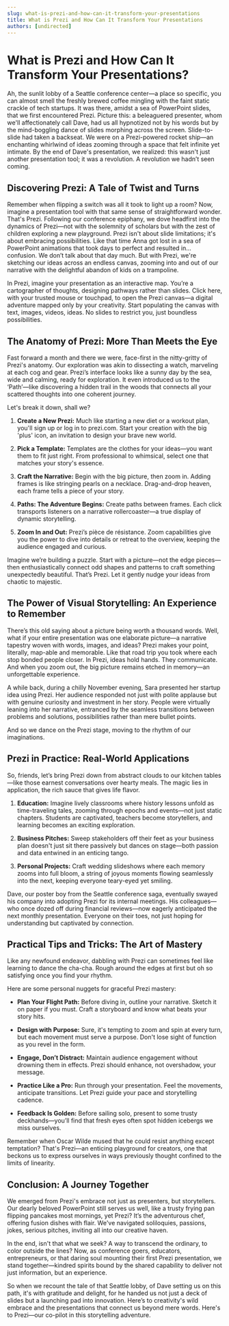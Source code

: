 ```yaml
---
slug: what-is-prezi-and-how-can-it-transform-your-presentations
title: What is Prezi and How Can It Transform Your Presentations
authors: [undirected]
---
```



# What is Prezi and How Can It Transform Your Presentations?

Ah, the sunlit lobby of a Seattle conference center—a place so specific, you can almost smell the freshly brewed coffee mingling with the faint static crackle of tech startups. It was there, amidst a sea of PowerPoint slides, that we first encountered Prezi. Picture this: a beleaguered presenter, whom we'll affectionately call Dave, had us all hypnotized not by his words but by the mind-boggling dance of slides morphing across the screen. Slide-to-slide had taken a backseat. We were on a Prezi-powered rocket ship—an enchanting whirlwind of ideas zooming through a space that felt infinite yet intimate. By the end of Dave's presentation, we realized: this wasn't just another presentation tool; it was a revolution. A revolution we hadn’t seen coming.

## Discovering Prezi: A Tale of Twist and Turns

Remember when flipping a switch was all it took to light up a room? Now, imagine a presentation tool with that same sense of straightforward wonder. That's Prezi. Following our conference epiphany, we dove headfirst into the dynamics of Prezi—not with the solemnity of scholars but with the zest of children exploring a new playground. Prezi isn't about slide limitations; it's about embracing possibilities. Like that time Anna got lost in a sea of PowerPoint animations that took days to perfect and resulted in... confusion. We don’t talk about that day much. But with Prezi, we're sketching our ideas across an endless canvas, zooming into and out of our narrative with the delightful abandon of kids on a trampoline.

In Prezi, imagine your presentation as an interactive map. You’re a cartographer of thoughts, designing pathways rather than slides. Click here, with your trusted mouse or touchpad, to open the Prezi canvas—a digital adventure mapped only by your creativity. Start populating the canvas with text, images, videos, ideas. No slides to restrict you, just boundless possibilities.

## The Anatomy of Prezi: More Than Meets the Eye

Fast forward a month and there we were, face-first in the nitty-gritty of Prezi's anatomy. Our exploration was akin to dissecting a watch, marveling at each cog and gear. Prezi’s interface looks like a sunny day by the sea, wide and calming, ready for exploration. It even introduced us to the ‘Path’—like discovering a hidden trail in the woods that connects all your scattered thoughts into one coherent journey.

Let's break it down, shall we?

1. **Create a New Prezi:** Much like starting a new diet or a workout plan, you'll sign up or log in to prezi.com. Start your creation with the big 'plus' icon, an invitation to design your brave new world.

2. **Pick a Template:** Templates are the clothes for your ideas—you want them to fit just right. From professional to whimsical, select one that matches your story's essence.

3. **Craft the Narrative:** Begin with the big picture, then zoom in. Adding frames is like stringing pearls on a necklace. Drag-and-drop heaven, each frame tells a piece of your story.

4. **Paths: The Adventure Begins:** Create paths between frames. Each click transports listeners on a narrative rollercoaster—a true display of dynamic storytelling.

5. **Zoom In and Out:** Prezi’s pièce de résistance. Zoom capabilities give you the power to dive into details or retreat to the overview, keeping the audience engaged and curious.

Imagine we’re building a puzzle. Start with a picture—not the edge pieces—then enthusiastically connect odd shapes and patterns to craft something unexpectedly beautiful. That’s Prezi. Let it gently nudge your ideas from chaotic to majestic.

## The Power of Visual Storytelling: An Experience to Remember

There’s this old saying about a picture being worth a thousand words. Well, what if your entire presentation was one elaborate picture—a narrative tapestry woven with words, images, and ideas? Prezi makes your point, literally, map-able and memorable. Like that road trip you took where each stop bonded people closer. In Prezi, ideas hold hands. They communicate. And when you zoom out, the big picture remains etched in memory—an unforgettable experience.

A while back, during a chilly November evening, Sara presented her startup idea using Prezi. Her audience responded not just with polite applause but with genuine curiosity and investment in her story. People were virtually leaning into her narrative, entranced by the seamless transitions between problems and solutions, possibilities rather than mere bullet points.

And so we dance on the Prezi stage, moving to the rhythm of our imaginations.

## Prezi in Practice: Real-World Applications

So, friends, let’s bring Prezi down from abstract clouds to our kitchen tables—like those earnest conversations over hearty meals. The magic lies in application, the rich sauce that gives life flavor.

1. **Education:** Imagine lively classrooms where history lessons unfold as time-traveling tales, zooming through epochs and events—not just static chapters. Students are captivated, teachers become storytellers, and learning becomes an exciting exploration.

2. **Business Pitches:** Sweep stakeholders off their feet as your business plan doesn't just sit there passively but dances on stage—both passion and data entwined in an enticing tango.

3. **Personal Projects:** Craft wedding slideshows where each memory zooms into full bloom, a string of joyous moments flowing seamlessly into the next, keeping everyone teary-eyed yet smiling.

Dave, our poster boy from the Seattle conference saga, eventually swayed his company into adopting Prezi for its internal meetings. His colleagues—who once dozed off during financial reviews—now eagerly anticipated the next monthly presentation. Everyone on their toes, not just hoping for understanding but captivated by connection.

## Practical Tips and Tricks: The Art of Mastery

Like any newfound endeavor, dabbling with Prezi can sometimes feel like learning to dance the cha-cha. Rough around the edges at first but oh so satisfying once you find your rhythm.

Here are some personal nuggets for graceful Prezi mastery:

- **Plan Your Flight Path:** Before diving in, outline your narrative. Sketch it on paper if you must. Craft a storyboard and know what beats your story hits.

- **Design with Purpose:** Sure, it's tempting to zoom and spin at every turn, but each movement must serve a purpose. Don't lose sight of function as you revel in the form.

- **Engage, Don’t Distract:** Maintain audience engagement without drowning them in effects. Prezi should enhance, not overshadow, your message.

- **Practice Like a Pro:** Run through your presentation. Feel the movements, anticipate transitions. Let Prezi guide your pace and storytelling cadence.

- **Feedback Is Golden:** Before sailing solo, present to some trusty deckhands—you’ll find that fresh eyes often spot hidden icebergs we miss ourselves.

Remember when Oscar Wilde mused that he could resist anything except temptation? That's Prezi—an enticing playground for creators, one that beckons us to express ourselves in ways previously thought confined to the limits of linearity.

## Conclusion: A Journey Together

We emerged from Prezi's embrace not just as presenters, but storytellers. Our dearly beloved PowerPoint still serves us well, like a trusty frying pan flipping pancakes most mornings, yet Prezi? It’s the adventurous chef, offering fusion dishes with flair. We've navigated soliloquies, passions, jokes, serious pitches, inviting all into our creative haven.

In the end, isn't that what we seek? A way to transcend the ordinary, to color outside the lines? Now, as conference goers, educators, entrepreneurs, or that daring soul mounting their first Prezi presentation, we stand together—kindred spirits bound by the shared capability to deliver not just information, but an experience.

So when we recount the tale of that Seattle lobby, of Dave setting us on this path, it's with gratitude and delight, for he handed us not just a deck of slides but a launching pad into innovation. Here’s to creativity's wild embrace and the presentations that connect us beyond mere words. Here's to Prezi—our co-pilot in this storytelling adventure.